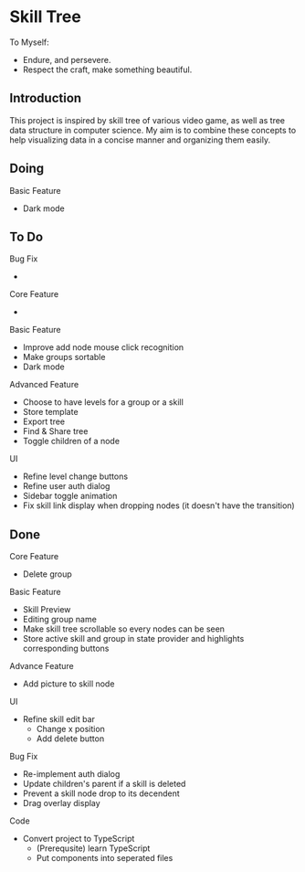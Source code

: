 # Skill Tree

To Myself:

- Endure, and persevere.
- Respect the craft, make something beautiful.

## Introduction

This project is inspired by skill tree of various video game, as well as tree data structure in computer science.
My aim is to combine these concepts to help visualizing data in a concise manner and organizing them easily.

## Doing

Basic Feature

- Dark mode

## To Do

Bug Fix

- 

Core Feature

-

Basic Feature

- Improve add node mouse click recognition
- Make groups sortable
- Dark mode

Advanced Feature

- Choose to have levels for a group or a skill
- Store template
- Export tree
- Find & Share tree
- Toggle children of a node

UI

- Refine level change buttons
- Refine user auth dialog
- Sidebar toggle animation
- Fix skill link display when dropping nodes (it doesn't have the transition)

## Done

Core Feature

- Delete group

Basic Feature

- Skill Preview
- Editing group name
- Make skill tree scrollable so every nodes can be seen
- Store active skill and group in state provider and highlights corresponding buttons

Advance Feature

- Add picture to skill node

UI

- Refine skill edit bar
  - Change x position
  - Add delete button

Bug Fix

- Re-implement auth dialog
- Update children's parent if a skill is deleted
- Prevent a skill node drop to its decendent
- Drag overlay display

Code

- Convert project to TypeScript
  - (Prerequsite) learn TypeScript
  - Put components into seperated files
